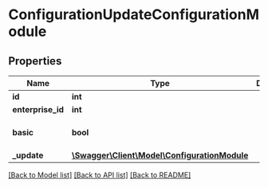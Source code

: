 # ConfigurationUpdateConfigurationModule

## Properties
Name | Type | Description | Notes
------------ | ------------- | ------------- | -------------
**id** | **int** |  | [optional] 
**enterprise_id** | **int** |  | [optional] 
**basic** | **bool** |  | [optional] [default to false]
**_update** | [**\Swagger\Client\Model\ConfigurationModule**](ConfigurationModule.md) |  | [optional] 

[[Back to Model list]](../README.md#documentation-for-models) [[Back to API list]](../README.md#documentation-for-api-endpoints) [[Back to README]](../README.md)


